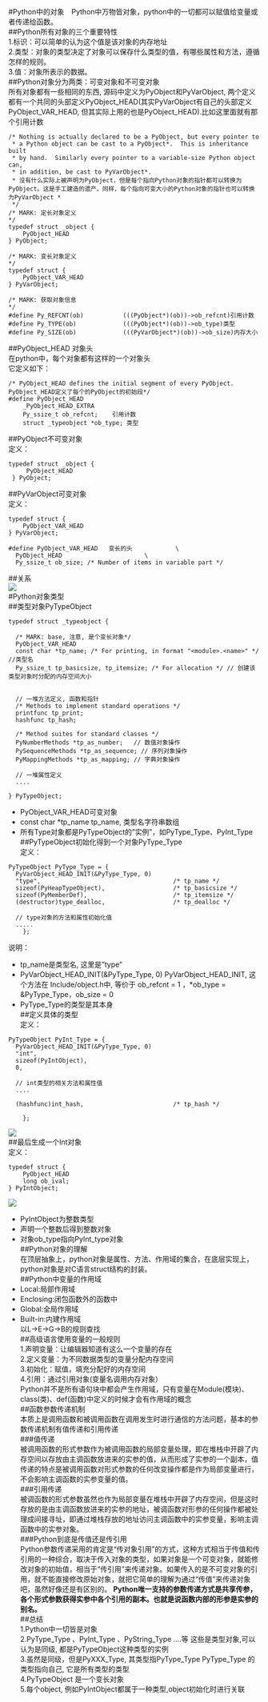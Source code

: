 #Python中的对象
&ensp;  Python中万物皆对象，python中的一切都可以赋值给变量或者传递给函数。  
##Python所有对象的三个重要特性  
1.标识：可以简单的认为这个值是该对象的内存地址  
2.类型：对象的类型决定了对象可以保存什么类型的值，有哪些属性和方法，遵循怎样的规则。  
3.值：对象所表示的数据。  
##Python对象分为两类：可变对象和不可变对象  
所有对象都有一些相同的东西, 源码中定义为PyObject和PyVarObject, 两个定义都有一个共同的头部定义PyObject_HEAD(其实PyVarObject有自己的头部定义PyObject_VAR_HEAD, 但其实际上用的也是PyObject_HEAD).比如这里面就有那个引用计数  
```  
/* Nothing is actually declared to be a PyObject, but every pointer to
 * a Python object can be cast to a PyObject*.  This is inheritance built
 * by hand.  Similarly every pointer to a variable-size Python object can,
 * in addition, be cast to PyVarObject*.
 * 没有什么实际上被声明为PyObject，但是每个指向Python对象的指针都可以转换为PyObject。这是手工建造的遗产。同样，每个指向可变大小的Python对象的指针也可以转换为PyVarObject *
 */
/* MARK: 定长对象定义
*/
typedef struct _object {
    PyObject_HEAD
} PyObject;

/* MARK: 变长对象定义
*/
typedef struct {
    PyObject_VAR_HEAD
} PyVarObject;

/* MARK: 获取对象信息
*/
#define Py_REFCNT(ob)           (((PyObject*)(ob))->ob_refcnt)引用计数
#define Py_TYPE(ob)             (((PyObject*)(ob))->ob_type)类型
#define Py_SIZE(ob)             (((PyVarObject*)(ob))->ob_size)内存大小  
```  
##PyObject_HEAD 对象头  
在python中，每个对象都有这样的一个对象头  
它定义如下：  
```  
/* PyObject_HEAD defines the initial segment of every PyObject.  PyObject_HEAD定义了每个的PyObject的初始段*/
#define PyObject_HEAD                   
    _PyObject_HEAD_EXTRA                
    Py_ssize_t ob_refcnt;    引用计数
    struct _typeobject *ob_type; 类型  
```  
##PyObject不可变对象  
定义：  
```  
typedef struct _object {
     PyObject_HEAD
 } PyObject;  
```  
##PyVarObject可变对象  
定义：  
```  
typedef struct {
    PyObject_VAR_HEAD
} PyVarObject;

#define PyObject_VAR_HEAD   变长的头            \
  PyObject_HEAD                       \
  Py_ssize_t ob_size; /* Number of items in variable part */
```  
##关系  
![](https://i.imgur.com/IjnEGMs.png)  
#Python对象类型  
##类型对象PyTypeObject  
```  
typedef struct _typeobject {

  /* MARK: base, 注意, 是个变长对象*/
  PyObject_VAR_HEAD
  const char *tp_name; /* For printing, in format "<module>.<name>" */ //类型名
  Py_ssize_t tp_basicsize, tp_itemsize; /* For allocation */ // 创建该类型对象时分配的内存空间大小


  // 一堆方法定义, 函数和指针
  /* Methods to implement standard operations */
  printfunc tp_print;
  hashfunc tp_hash;

  /* Method suites for standard classes */
  PyNumberMethods *tp_as_number;   // 数值对象操作
  PySequenceMethods *tp_as_sequence; // 序列对象操作
  PyMappingMethods *tp_as_mapping; // 字典对象操作

  // 一堆属性定义
  ....

} PyTypeObject;  
```  
- PyObject_VAR_HEAD可变对象  
- const char *tp_name tp_name, 类型名字符串数组
- 所有Type对象都是PyTypeObject的”实例”，如PyType_Type、PyInt_Type  
##PyTypeObject初始化得到一个对象PyType_Type  
定义：  
```  
PyTypeObject PyType_Type = {
  PyVarObject_HEAD_INIT(&PyType_Type, 0)
  "type",                                     /* tp_name */
  sizeof(PyHeapTypeObject),                   /* tp_basicsize */
  sizeof(PyMemberDef),                        /* tp_itemsize */
  (destructor)type_dealloc,                   /* tp_dealloc */

  // type对象的方法和属性初始化值
  .....
	};  
```  
说明：  
- tp_name是类型名, 这里是”type”  
- PyVarObject_HEAD_INIT(&PyType_Type, 0) 
PyVarObject_HEAD_INIT, 这个方法在 Include/object.h中, 
等价于 ob_refcnt = 1 ，*ob_type = &PyType_Type，ob_size = 0  
- PyType_Type的类型是其本身  
##定义具体的类型  
定义：  
```
PyTypeObject PyInt_Type = {
  PyVarObject_HEAD_INIT(&PyType_Type, 0)
  "int",
  sizeof(PyIntObject),
  0,

  // int类型的相关方法和属性值
  ....

  (hashfunc)int_hash,                         /* tp_hash */

	};  
```  
![](https://i.imgur.com/RnGw6Sw.png)  
##最后生成一个Int对象  
定义：  
```  
typedef struct {
    PyObject_HEAD
    long ob_ival;
} PyIntObject;  
```  
![](https://i.imgur.com/apdTwRI.png)  
- PyIntObject为整数类型  
- 声明一个整数后得到整数对象  
- 对象ob_type指向PyInt_type对象  
##Python对象的理解  
在顶层抽象上，python对象是属性、方法、作用域的集合，在底层实现上，python对象是对C语言struct结构的封装。  
##Python中变量的作用域  
- Local:局部作用域  
- Enclosing:闭包函数外的函数中  
- Global:全局作用域  
- Built-in:内建作用域  
以L->E->G->B的规则查找  
##高级语言使用变量的一般规则  
1.声明变量：让编辑器知道有这么一个变量的存在  
2.定义变量：为不同数据类型的变量分配内存空间  
3.初始化：赋值，填充分配好的内存空间  
4.引用：通过引用对象(变量名调用内存对象）  
Python并不是所有语句块中都会产生作用域，只有变量在Module(模块)、class(类)、def(函数)中定义的时候才会有作用域的概念  
##函数参数传递机制  
本质上是调用函数和被调用函数在调用发生时进行通信的方法问题，基本的参数传递机制有值传递和引用传递  
###值传递  
被调用函数的形式参数作为被调用函数的局部变量处理，即在堆栈中开辟了内存空间以存放由主调函数放进来的实参的值，从而形成了实参的一个副本，值传递的特点是被调用函数对形式参数的任何改变操作都是作为局部变量进行，不会影响主调函数的实参变量的值。  
###引用传递  
被调函数的形式参数虽然也作为局部变量在堆栈中开辟了内存空间，但是这时存放的是由主调函数放进来的实参的地址，被调函数对形参的任何操作都被处理成间接寻址，即通过堆栈存放的地址访问主调函数中的实参变量，影响主调函数中的实参对象。  
###Python到底是传值还是传引用  
Python参数传递采用的肯定是“传对象引用”的方式，这种方式相当于传值和传引用的一种综合，取决于传入对象的类型，如果对象是一个可变对象，就能修改对象的初始值，相当于“传引用”来传递对象。如果传入的是不可变对象的引用，就不能直接修改原始对象，就把它简单的理解为通过“传值”来传递对象吧，虽然好像还是有区别的。
**Python唯一支持的参数传递方式是共享传参，各个形式参数获得实参中各个引用的副本。也就是说函数内部的形参是实参的别名。**  
##总结  
1.Python中一切皆是对象  
2.PyType_Type 、PyInt_Type 、PyString_Type ….等 
这些是类型对象,可以认为是同级, 都是PyTypeObject这种类型的实例  
3.虽然是同级，但是PyXXX_Type, 其类型指PyType_Type 
PyType_Type 的类型指向自己, 它是所有类型的类型  
4.PyTypeObject 是一个变长对象  
5.每个object, 例如PyIntObject都属于一种类型,object初始化时进行关联


   

